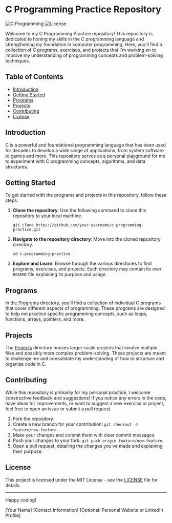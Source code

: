 # C Programming Practice Repository

![C Programming](https://img.shields.io/badge/language-C-blue)
![License](https://img.shields.io/badge/license-MIT-green)

Welcome to my C Programming Practice repository! This repository is dedicated to honing my skills in the C programming language and strengthening my foundation in computer programming. Here, you'll find a collection of C programs, exercises, and projects that I'm working on to improve my understanding of programming concepts and problem-solving techniques.

## Table of Contents

- [Introduction](#introduction)
- [Getting Started](#getting-started)
- [Programs](#programs)
- [Projects](#projects)
- [Contributing](#contributing)
- [License](#license)

## Introduction

C is a powerful and foundational programming language that has been used for decades to develop a wide range of applications, from system software to games and more. This repository serves as a personal playground for me to experiment with C programming concepts, algorithms, and data structures.

## Getting Started

To get started with the programs and projects in this repository, follow these steps:

1. **Clone the repository**: Use the following command to clone this repository to your local machine.
   
   ```
   git clone https://github.com/your-username/c-programming-practice.git
   ```

2. **Navigate to the repository directory**: Move into the cloned repository directory.

   ```
   cd c-programming-practice
   ```

3. **Explore and Learn**: Browse through the various directories to find programs, exercises, and projects. Each directory may contain its own `README` file explaining its purpose and usage.

## Programs

In the [Programs](/programs) directory, you'll find a collection of individual C programs that cover different aspects of programming. These programs are designed to help me practice specific programming concepts, such as loops, functions, arrays, pointers, and more.

## Projects

The [Projects](/projects) directory houses larger-scale projects that involve multiple files and possibly more complex problem-solving. These projects are meant to challenge me and consolidate my understanding of how to structure and organize code in C.

## Contributing

While this repository is primarily for my personal practice, I welcome constructive feedback and suggestions! If you notice any errors in the code, have ideas for improvements, or want to suggest a new exercise or project, feel free to open an issue or submit a pull request.

1. Fork the repository.
2. Create a new branch for your contribution: `git checkout -b feature/new-feature`.
3. Make your changes and commit them with clear commit messages.
4. Push your changes to your fork: `git push origin feature/new-feature`.
5. Open a pull request, detailing the changes you've made and explaining their purpose.

## License

This project is licensed under the MIT License - see the [LICENSE](/LICENSE) file for details.

---

Happy coding!

[Your Name]
[Contact Information]
[Optional: Personal Website or LinkedIn Profile]
